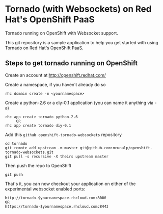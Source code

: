 Tornado (with Websockets) on Red Hat's OpenShift PaaS
=====================================================

Tornado running on OpenShift with Websocket support.

This git repository is a sample application to help you get started
with using Tornado on Red Hat's OpenShift PaaS.


Steps to get tornado running on OpenShift
-----------------------------------------

Create an account at http://openshift.redhat.com/

Create a namespace, if you haven't already do so

    rhc domain create -n <yournamespace>

Create a python-2.6 or a diy-0.1 application (you can name it anything via -a)

    rhc app create tornado python-2.6
         OR
    rhc app create tornado diy-0.1


Add this `github openshift-tornado-websockets` repository

    cd tornado
    git remote add upstream -m master git@github.com:mrunalp/openshift-tornado-websockets.git
    git pull -s recursive -X theirs upstream master
    
Then push the repo to OpenShift

    git push

That's it, you can now checkout your application on either of the
experimental websocket enabled ports:

    http://tornado-$yournamespace.rhcloud.com:8000
    OR
    https://tornado-$yournamespace.rhcloud.com:8443

